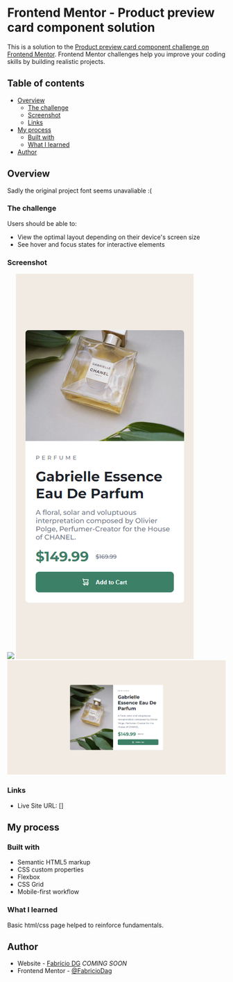 # Frontend Mentor - Product preview card component solution

This is a solution to the [Product preview card component challenge on Frontend Mentor](https://www.frontendmentor.io/challenges/product-preview-card-component-GO7UmttRfa). Frontend Mentor challenges help you improve your coding skills by building realistic projects. 

## Table of contents

- [Overview](#overview)
  - [The challenge](#the-challenge)
  - [Screenshot](#screenshot)
  - [Links](#links)
- [My process](#my-process)
  - [Built with](#built-with)
  - [What I learned](#what-i-learned)
- [Author](#author)


## Overview
  Sadly the original project font seems unavaliable :(
### The challenge

Users should be able to:

- View the optimal layout depending on their device's screen size
- See hover and focus states for interactive elements

### Screenshot

![](./screenshot.jpg)
![](./Screenshots/mobile.png)
![](./Screenshots/desktop.png)


### Links

- Live Site URL: []

## My process

### Built with

- Semantic HTML5 markup
- CSS custom properties
- Flexbox
- CSS Grid
- Mobile-first workflow

### What I learned

Basic html/css page helped to reinforce fundamentals.

## Author

- Website - [Fabrício DG](https://www.devfabriciodag.com) *COMING SOON*
- Frontend Mentor - [@FabricioDag](https://www.frontendmentor.io/profile/FabricioDag)